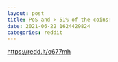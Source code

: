 ```yaml
--- 
layout: post 
title: PoS and > 51% of the coins! 
date: 2021-06-22 1624429824 
categories: reddit 
--- 
```

https://redd.it/o677mh